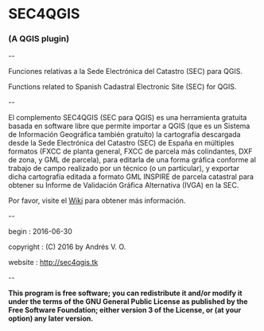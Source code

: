 # SEC4QGIS
### (A QGIS plugin)
--

Funciones relativas a la Sede Electrónica del Catastro (SEC) para QGIS.

Functions related to Spanish Cadastral Electronic Site (SEC) for QGIS.

--

El complemento SEC4QGIS (SEC para QGIS) es una herramienta gratuita basada en software libre que permite importar a QGIS (que es un Sistema de Información Geográfica también gratuíto) la cartografía descargada desde la Sede Electrónica del Catastro (SEC) de España en múltiples formatos (FXCC de planta general, FXCC de parcela más colindantes, DXF de zona, y GML de parcela), para editarla de una forma gráfica conforme al trabajo de campo realizado por un técnico (o un particular), y exportar dicha cartografía editada a formato GML INSPIRE de parcela catastral para obtener su Informe de Validación Gráfica Alternativa (IVGA) en la SEC.

Por favor, visite el [Wiki](https://github.com/yeahmike/sec4qgis/wiki) para obtener más información.

--

begin                : 2016-06-30

copyright            : (C) 2016 by Andrés V. O.

website              : http://sec4qgis.tk

--

**This program is free software; you can redistribute it and/or modify it under the terms of the GNU General Public License as published by the Free Software Foundation; either version 3 of the License, or (at your option) any later version.**
